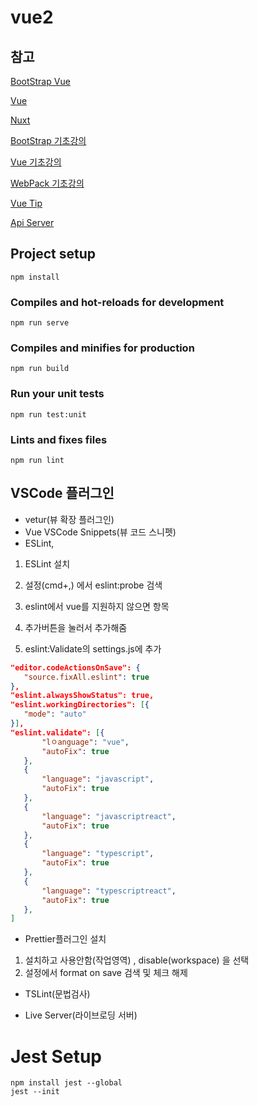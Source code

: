 # vue2

## 참고

[BootStrap Vue](https://bootstrap-vue.org/)

[Vue](https://kr.vuejs.org/v2/guide/index.html)

[Nuxt](https://nuxtjs.org)

[BootStrap 기초강의](https://www.youtube.com/watch?v=5ETqQWvwXV4)

[Vue 기초강의](https://www.youtube.com/watch?v=sqH0u8wN4Rs)

[WebPack 기초강의](https://www.youtube.com/watch?v=rbmUFHZt3sg)

[Vue Tip](https://jess2.xyz/vue/vue-tip/)

[Api Server](https://github.com/Chung10Kr/SimpleApiServer)
## Project setup
```
npm install
```

### Compiles and hot-reloads for development
```
npm run serve
```

### Compiles and minifies for production
```
npm run build
```

### Run your unit tests
```
npm run test:unit
```

### Lints and fixes files
```
npm run lint
```


## VSCode 플러그인

- vetur(뷰 확장 플러그인)
- Vue VSCode Snippets(뷰 코드 스니펫)
- ESLint, 

 1. ESLint 설치
 2. 설정(cmd+,) 에서 eslint:probe 검색
 3. eslint에서 vue를 지원하지 않으면 항목 
 4. 추가버튼을 눌러서 추가해줌

 5. eslint:Validate의 settings.js에 추가
 ```json
 "editor.codeActionsOnSave": {
    "source.fixAll.eslint": true
},
"eslint.alwaysShowStatus": true,
"eslint.workingDirectories": [{
    "mode": "auto"
}],
"eslint.validate": [{
        "lㅇanguage": "vue",
        "autoFix": true
    },
    {
        "language": "javascript",
        "autoFix": true
    },
    {
        "language": "javascriptreact",
        "autoFix": true
    },
    {
        "language": "typescript",
        "autoFix": true
    },
    {
        "language": "typescriptreact",
        "autoFix": true
    },
]
 ```

- Prettier플러그인 설치
1. 설치하고 사용안함(작업영역) , disable(workspace) 을 선택
2. 설정에서 format on save 검색 및 체크 해제

- TSLint(문법검사)



- Live Server(라이브로딩 서버)



# Jest Setup
```
npm install jest --global
jest --init
```
